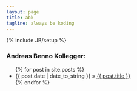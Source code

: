 ```yaml
---
layout: page
title: abk
tagline: always be koding
---
```

{% include JB/setup %}

### Andreas Benno Kollegger:

<ul class="posts">
  {% for post in site.posts %}
    <li><span>{{ post.date | date_to_string }}</span> &raquo; <a href="{{ BASE_PATH }}{{ post.url }}">{{ post.title }}</a></li>
  {% endfor %}
</ul>



